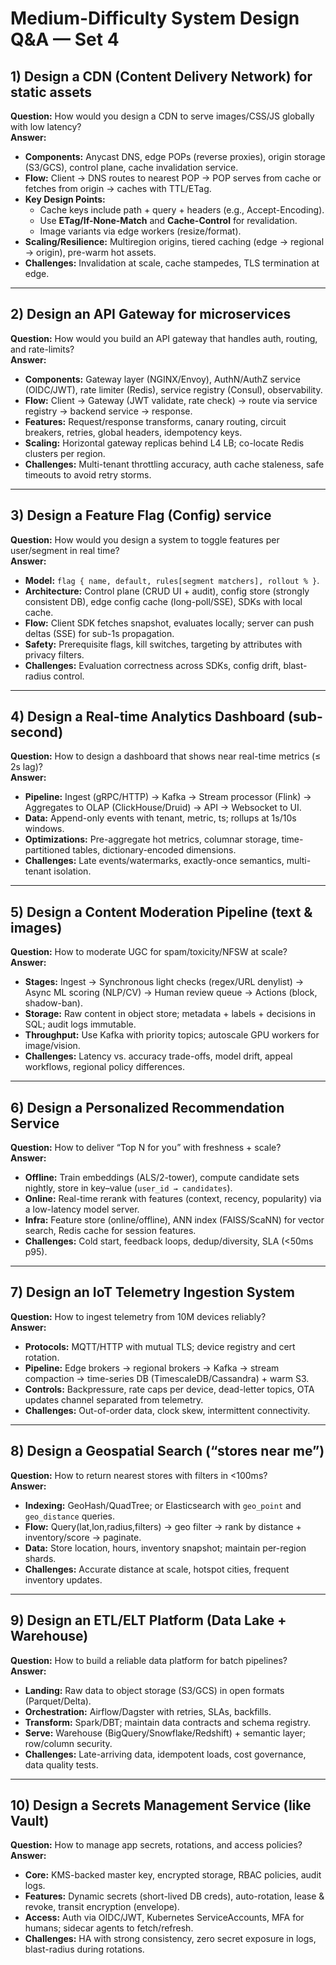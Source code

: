 # Medium-Difficulty System Design Q&A — Set 4

## 1) Design a CDN (Content Delivery Network) for static assets
**Question:** How would you design a CDN to serve images/CSS/JS globally with low latency?  
**Answer:**  
- **Components:** Anycast DNS, edge POPs (reverse proxies), origin storage (S3/GCS), control plane, cache invalidation service.  
- **Flow:** Client → DNS routes to nearest POP → POP serves from cache or fetches from origin → caches with TTL/ETag.  
- **Key Design Points:**  
  - Cache keys include path + query + headers (e.g., Accept-Encoding).  
  - Use **ETag/If-None-Match** and **Cache-Control** for revalidation.  
  - Image variants via edge workers (resize/format).  
- **Scaling/Resilience:** Multiregion origins, tiered caching (edge → regional → origin), pre-warm hot assets.  
- **Challenges:** Invalidation at scale, cache stampedes, TLS termination at edge.

---

## 2) Design an API Gateway for microservices
**Question:** How would you build an API gateway that handles auth, routing, and rate-limits?  
**Answer:**  
- **Components:** Gateway layer (NGINX/Envoy), AuthN/AuthZ service (OIDC/JWT), rate limiter (Redis), service registry (Consul), observability.  
- **Flow:** Client → Gateway (JWT validate, rate check) → route via service registry → backend service → response.  
- **Features:** Request/response transforms, canary routing, circuit breakers, retries, global headers, idempotency keys.  
- **Scaling:** Horizontal gateway replicas behind L4 LB; co-locate Redis clusters per region.  
- **Challenges:** Multi-tenant throttling accuracy, auth cache staleness, safe timeouts to avoid retry storms.

---

## 3) Design a Feature Flag (Config) service
**Question:** How would you design a system to toggle features per user/segment in real time?  
**Answer:**  
- **Model:** `flag { name, default, rules[segment matchers], rollout % }`.  
- **Architecture:** Control plane (CRUD UI + audit), config store (strongly consistent DB), edge config cache (long-poll/SSE), SDKs with local cache.  
- **Flow:** Client SDK fetches snapshot, evaluates locally; server can push deltas (SSE) for sub-1s propagation.  
- **Safety:** Prerequisite flags, kill switches, targeting by attributes with privacy filters.  
- **Challenges:** Evaluation correctness across SDKs, config drift, blast-radius control.

---

## 4) Design a Real-time Analytics Dashboard (sub-second)
**Question:** How to design a dashboard that shows near real-time metrics (≤ 2s lag)?  
**Answer:**  
- **Pipeline:** Ingest (gRPC/HTTP) → Kafka → Stream processor (Flink) → Aggregates to OLAP (ClickHouse/Druid) → API → Websocket to UI.  
- **Data:** Append-only events with tenant, metric, ts; rollups at 1s/10s windows.  
- **Optimizations:** Pre-aggregate hot metrics, columnar storage, time-partitioned tables, dictionary-encoded dimensions.  
- **Challenges:** Late events/watermarks, exactly-once semantics, multi-tenant isolation.

---

## 5) Design a Content Moderation Pipeline (text & images)
**Question:** How to moderate UGC for spam/toxicity/NFSW at scale?  
**Answer:**  
- **Stages:** Ingest → Synchronous light checks (regex/URL denylist) → Async ML scoring (NLP/CV) → Human review queue → Actions (block, shadow-ban).  
- **Storage:** Raw content in object store; metadata + labels + decisions in SQL; audit logs immutable.  
- **Throughput:** Use Kafka with priority topics; autoscale GPU workers for image/vision.  
- **Challenges:** Latency vs. accuracy trade-offs, model drift, appeal workflows, regional policy differences.

---

## 6) Design a Personalized Recommendation Service
**Question:** How to deliver “Top N for you” with freshness + scale?  
**Answer:**  
- **Offline:** Train embeddings (ALS/2-tower), compute candidate sets nightly, store in key–value (`user_id → candidates`).  
- **Online:** Real-time rerank with features (context, recency, popularity) via a low-latency model server.  
- **Infra:** Feature store (online/offline), ANN index (FAISS/ScaNN) for vector search, Redis cache for session features.  
- **Challenges:** Cold start, feedback loops, dedup/diversity, SLA (<50ms p95).

---

## 7) Design an IoT Telemetry Ingestion System
**Question:** How to ingest telemetry from 10M devices reliably?  
**Answer:**  
- **Protocols:** MQTT/HTTP with mutual TLS; device registry and cert rotation.  
- **Pipeline:** Edge brokers → regional brokers → Kafka → stream compaction → time-series DB (TimescaleDB/Cassandra) + warm S3.  
- **Controls:** Backpressure, rate caps per device, dead-letter topics, OTA updates channel separated from telemetry.  
- **Challenges:** Out-of-order data, clock skew, intermittent connectivity.

---

## 8) Design a Geospatial Search (“stores near me”)
**Question:** How to return nearest stores with filters in <100ms?  
**Answer:**  
- **Indexing:** GeoHash/QuadTree; or Elasticsearch with `geo_point` and `geo_distance` queries.  
- **Flow:** Query(lat,lon,radius,filters) → geo filter → rank by distance + inventory/score → paginate.  
- **Data:** Store location, hours, inventory snapshot; maintain per-region shards.  
- **Challenges:** Accurate distance at scale, hotspot cities, frequent inventory updates.

---

## 9) Design an ETL/ELT Platform (Data Lake + Warehouse)
**Question:** How to build a reliable data platform for batch pipelines?  
**Answer:**  
- **Landing:** Raw data to object storage (S3/GCS) in open formats (Parquet/Delta).  
- **Orchestration:** Airflow/Dagster with retries, SLAs, backfills.  
- **Transform:** Spark/DBT; maintain data contracts and schema registry.  
- **Serve:** Warehouse (BigQuery/Snowflake/Redshift) + semantic layer; row/column security.  
- **Challenges:** Late-arriving data, idempotent loads, cost governance, data quality tests.

---

## 10) Design a Secrets Management Service (like Vault)
**Question:** How to manage app secrets, rotations, and access policies?  
**Answer:**  
- **Core:** KMS-backed master key, encrypted storage, RBAC policies, audit logs.  
- **Features:** Dynamic secrets (short-lived DB creds), auto-rotation, lease & revoke, transit encryption (envelope).  
- **Access:** Auth via OIDC/JWT, Kubernetes ServiceAccounts, MFA for humans; sidecar agents to fetch/refresh.  
- **Challenges:** HA with strong consistency, zero secret exposure in logs, blast-radius during rotations.
